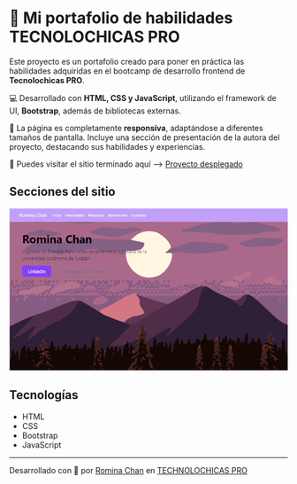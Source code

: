 # 🚀 Mi portafolio de habilidades TECNOLOCHICAS PRO

Este proyecto es un portafolio creado para poner en práctica las habilidades adquiridas en el bootcamp de desarrollo frontend de **Tecnolochicas PRO**.

💻 Desarrollado con **HTML, CSS y JavaScript**, utilizando el framework de UI, **Bootstrap**, además de bibliotecas externas.

📱 La página es completamente **responsiva**, adaptándose a diferentes tamaños de pantalla. Incluye una sección de presentación de la autora del proyecto, destacando sus habilidades y experiencias.

🌟 Puedes visitar el sitio terminado aquí --> [Proyecto desplegado](https://voluble-macaron-fdb1a1.netlify.app/)

## Secciones del sitio

![Presentación](assets/readme/1.png)

## Tecnologías
* HTML
* CSS
* Bootstrap
* JavaScript

---
Desarrollado con  💜 por [Romina Chan](https://www.linkedin.com/in/rominachan2801/) en [TECHNOLOCHICAS PRO](https://tecnolochicas.mx/)
